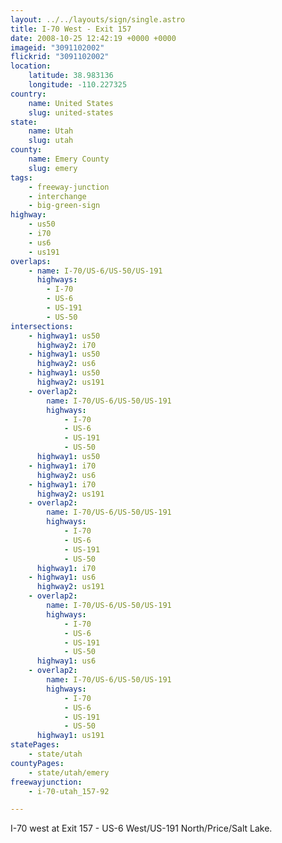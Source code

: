 ```yaml
---
layout: ../../layouts/sign/single.astro
title: I-70 West - Exit 157
date: 2008-10-25 12:42:19 +0000 +0000
imageid: "3091102002"
flickrid: "3091102002"
location:
    latitude: 38.983136
    longitude: -110.227325
country:
    name: United States
    slug: united-states
state:
    name: Utah
    slug: utah
county:
    name: Emery County
    slug: emery
tags:
    - freeway-junction
    - interchange
    - big-green-sign
highway:
    - us50
    - i70
    - us6
    - us191
overlaps:
    - name: I-70/US-6/US-50/US-191
      highways:
        - I-70
        - US-6
        - US-191
        - US-50
intersections:
    - highway1: us50
      highway2: i70
    - highway1: us50
      highway2: us6
    - highway1: us50
      highway2: us191
    - overlap2:
        name: I-70/US-6/US-50/US-191
        highways:
            - I-70
            - US-6
            - US-191
            - US-50
      highway1: us50
    - highway1: i70
      highway2: us6
    - highway1: i70
      highway2: us191
    - overlap2:
        name: I-70/US-6/US-50/US-191
        highways:
            - I-70
            - US-6
            - US-191
            - US-50
      highway1: i70
    - highway1: us6
      highway2: us191
    - overlap2:
        name: I-70/US-6/US-50/US-191
        highways:
            - I-70
            - US-6
            - US-191
            - US-50
      highway1: us6
    - overlap2:
        name: I-70/US-6/US-50/US-191
        highways:
            - I-70
            - US-6
            - US-191
            - US-50
      highway1: us191
statePages:
    - state/utah
countyPages:
    - state/utah/emery
freewayjunction:
    - i-70-utah_157-92

---
```

I-70 west at Exit 157 - US-6 West/US-191 North/Price/Salt Lake.